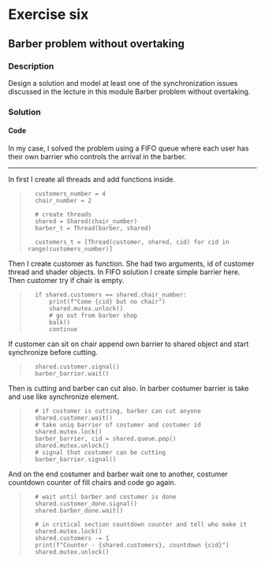 # Exercise six

## Barber problem without overtaking
### Description 
Design a solution and model at least one of the synchronization issues discussed in the lecture in this module 
Barber problem without overtaking.
### Solution 
#### Code
In my case, I solved the problem using a FIFO queue where each user has their own barrier who controls the 
arrival in the barber.
<hr>
In first I create all threads and add functions inside.

>       customers_number = 4
>       chair_number = 2
>       
>       # create threads
>       shared = Shared(chair_number)
>       barber_t = Thread(barber, shared)
>       
>       customers_t = [Thread(customer, shared, cid) for cid in range(customers_number)]


Then I create customer as function. She had two arguments, id of customer thread and shader objects.
In FIFO solution I create simple barrier here.
Then customer try if chair is empty.
>       if shared.customers == shared.chair_number:
>           print(f"Come {cid} but no chair")
>           shared.mutex.unlock()
>           # go out from barber shop
>           balk()
>           continue

If customer can sit on chair append own barrier to shared object and start synchronize before cutting. 

>       shared.customer.signal()
>       barber_barrier.wait()

Then is cutting and barber can cut also. In barber costumer barrier is take and use like synchronize element.

>       # if customer is cutting, barber can cut anyone
>       shared.customer.wait()
>       # take uniq barrier of costumer and costumer id
>       shared.mutex.lock()
>       barber_barrier, cid = shared.queue.pop()
>       shared.mutex.unlock()
>       # signal that costumer can be cutting
>       barber_barrier.signal()

And on the end costumer and barber wait one to another, costumer countdown counter of fill chairs and code go again.

>       # wait until barber and costumer is done
>       shared.customer_done.signal()
>       shared.barber_done.wait()
>       
>       # in critical section countdown counter and tell who make it
>       shared.mutex.lock()
>       shared.customers -= 1
>       print(f"Counter - {shared.customers}, countdown {cid}")
>       shared.mutex.unlock()